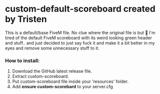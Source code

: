 # custom-default-scoreboard created by Tristen
This is a default/base FiveM file. No clue where the original file is but 🤷
I'm tired of the default FiveM scoreboard with its weird looking green header and stuff.. and just decided to just say fuck it and make it a bit better in my eyes and remove some unnecessary stuff to it.


### How to install:
1. Download the GitHub latest release file.
2. Extract custom-scoreboard.
3. Put custom-scoreboard file inside your 'resources' folder.
4. Add **ensure custom-scorebard** to your server.cfg
